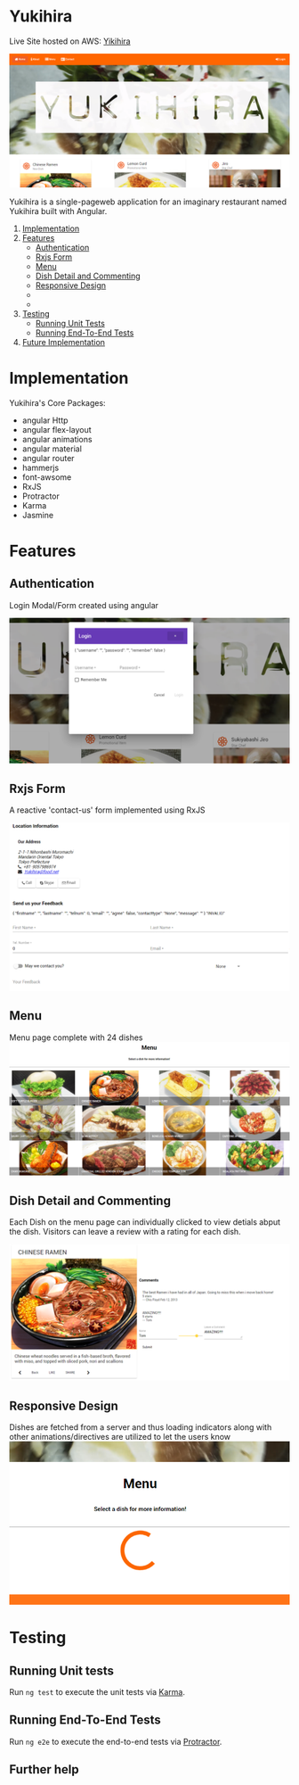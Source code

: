 # Yukihira

Live Site hosted on AWS: [Yikihira](http://resturant-yukihira.s3-website-us-east-1.amazonaws.com/home)

![](/docs/screenshots/Yuki01.png)

Yukihira is a single-pageweb application for an imaginary restaurant named Yukihira built with Angular.

1. [Implementation](#implementation)
2. [Features](#features)
   - [Authentication](#authentication)
   - [Rxjs Form](#rxjs-form)
   - [Menu](#menu)
   - [Dish Detail and Commenting](#dish-detail-and-commenting)
   - [Responsive Design](#responsive-design)
   - [](#)
   - [](#)
3. [Testing](#testing)
   - [Running Unit Tests](#running-unit-tests)
   - [Running End-To-End Tests](#running-end-to-end-tests)
4. [Future Implementation](#future-Implementation)

# Implementation

Yukihira's Core Packages:

- angular Http
- angular flex-layout
- angular animations
- angular material
- angular router
- hammerjs
- font-awsome
- RxJS
- Protractor
- Karma
- Jasmine

# Features

## Authentication

Login Modal/Form created using angular

![](/docs/screenshots/Yuki05.png)

## Rxjs Form

A reactive 'contact-us' form implemented using RxJS

![](/docs/screenshots/Yuki04.png)

## Menu

Menu page complete with 24 dishes
![](/docs/screenshots/Yuki02.png)

## Dish Detail and Commenting

Each Dish on the menu page can individually clicked to view detials abput the dish. Visitors can leave a review with a rating for each dish.

![](/docs/screenshots/Yuki03.png)

## Responsive Design

Dishes are fetched from a server and thus loading indicators along with other animations/directives are utilized to let the users know  
![](/docs/screenshots/Yuki07.png)

# Testing

## Running Unit tests

Run `ng test` to execute the unit tests via [Karma](https://karma-runner.github.io).

## Running End-To-End Tests

Run `ng e2e` to execute the end-to-end tests via [Protractor](http://www.protractortest.org/).

## Further help
